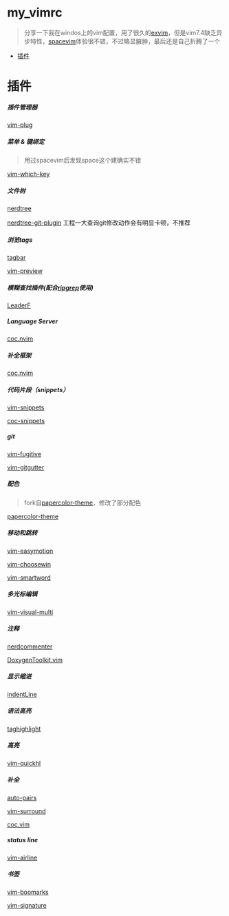 # my_vimrc
> 分享一下我在windos上的vim配置，用了很久的[exvim](https://github.com/exvim/main)，但是vim7.4缺乏异步特性，[spacevim](https://github.com/SpaceVim/SpaceVim)体验很不错，不过略显臃肿，最后还是自己折腾了一个
<!-- vim-markdown-toc GFM -->
- [插件](#插件)
 
<!-- vim-markdown-toc -->

# 插件

#####  插件管理器

[vim-plug](https://github.com/junegunn/vim-plug)
##### 菜单 & 键绑定
> 用过spacevim后发现space这个建确实不错

[vim-which-key](https://github.com/liuchengxu/vim-which-key)
##### 文件树
[nerdtree](https://github.com/scrooloose/nerdtree)

[nerdtree-git-plugin](https://github.com/Xuyuanp/nerdtree-git-plugin) 工程一大查询git修改动作会有明显卡顿，不推荐
##### 浏览tags
[tagbar](https://github.com/majutsushi/tagbar)

[vim-preview](https://github.com/skywind3000/vim-preview)
##### 模糊查找插件(配合[ripgrep](https://github.com/BurntSushi/ripgrep)使用)
[LeaderF](https://github.com/Yggdroot/LeaderF)
##### Language Server
[coc.nvim](https://github.com/neoclide/coc.nvim)
##### 补全框架
[coc.nvim](https://github.com/neoclide/coc.nvim)
##### 代码片段（snippets）
[vim-snippets](https://github.com/honza/vim-snippets)

[coc-snippets](https://github.com/neoclide/coc-snippets)
##### git
[vim-fugitive](https://github.com/tpope/vim-fugitive)

[vim-gitgutter](https://github.com/airblade/vim-gitgutter)
#####  配色
> fork自[papercolor-theme](https://github.com/NLKNguyen/papercolor-theme)，修改了部分配色

 [papercolor-theme](https://github.com/blinkjum/papercolor-theme)
##### 移动和跳转
[vim-easymotion](https://github.com/easymotion/vim-easymotion)

[vim-choosewin](https://github.com/t9md/vim-choosewin)

[vim-smartword](https://github.com/kana/vim-smartword)
##### 多光标编辑
[vim-visual-multi](https://github.com/mg979/vim-visual-multi)
##### 注释
[nerdcommenter](https://github.com/scrooloose/nerdcommenter)

[DoxygenToolkit.vim](https://github.com/vim-scripts/DoxygenToolkit.vim)
##### 显示缩进
[indentLine](https://github.com/Yggdroot/indentLine)
##### 语法高亮
[taghighlight](https://github.com/abudden/taghighlight-automirror)
##### 高亮
[vim-quickhl](https://github.com/t9md/vim-quickhl)
##### 补全
[auto-pairs](https://github.com/jiangmiao/auto-pairs)

[vim-surround](https://github.com/tpope/vim-surround)

[coc.vim](https://github.com/neoclide/coc.nvim)

##### status line
[vim-airline](https://github.com/vim-airline/vim-airline)
##### 书签
[vim-boomarks](https://github.com/MattesGroeger/vim-bookmarks)

[vim-signature](https://github.com/kshenoy/vim-signature)
